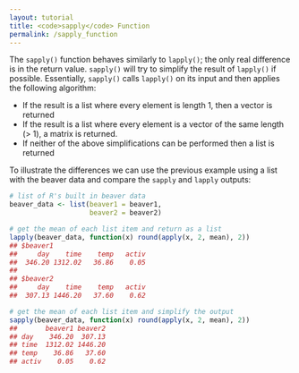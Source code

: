 ```yaml
---
layout: tutorial
title: <code>sapply</code> Function
permalink: /sapply_function
---
```


The `sapply()` function behaves similarly to `lapply()`; the only real difference is in the return value. `sapply()` will try to simplify the result of `lapply()` if possible. Essentially, `sapply()` calls `lapply()` on its input and then applies the following algorithm:

- If the result is a list where every element is length 1, then a vector is returned
- If the result is a list where every element is a vector of the same length (> 1), a matrix is
returned.
- If neither of the above simplifications can be performed then a list is returned

To illustrate the differences we can use the previous example using a list with the beaver data and compare the `sapply` and `lapply` outputs:


```r
# list of R's built in beaver data
beaver_data <- list(beaver1 = beaver1, 
                    beaver2 = beaver2)

# get the mean of each list item and return as a list
lapply(beaver_data, function(x) round(apply(x, 2, mean), 2))
## $beaver1
##     day    time    temp   activ 
##  346.20 1312.02   36.86    0.05 
## 
## $beaver2
##     day    time    temp   activ 
##  307.13 1446.20   37.60    0.62

# get the mean of each list item and simplify the output
sapply(beaver_data, function(x) round(apply(x, 2, mean), 2))
##       beaver1 beaver2
## day    346.20  307.13
## time  1312.02 1446.20
## temp    36.86   37.60
## activ    0.05    0.62
```
